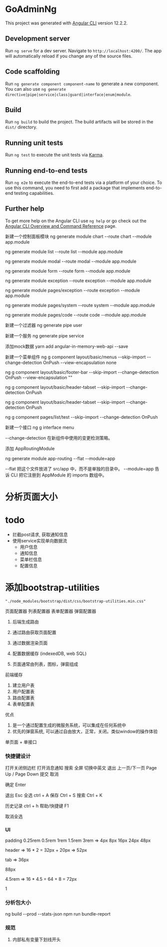 # GoAdminNg

This project was generated with [Angular CLI](https://github.com/angular/angular-cli) version 12.2.2.

## Development server

Run `ng serve` for a dev server. Navigate to `http://localhost:4200/`. The app will automatically reload if you change any of the source files.

## Code scaffolding

Run `ng generate component component-name` to generate a new component. You can also use `ng generate directive|pipe|service|class|guard|interface|enum|module`.

## Build

Run `ng build` to build the project. The build artifacts will be stored in the `dist/` directory.

## Running unit tests

Run `ng test` to execute the unit tests via [Karma](https://karma-runner.github.io).

## Running end-to-end tests

Run `ng e2e` to execute the end-to-end tests via a platform of your choice. To use this command, you need to first add a package that implements end-to-end testing capabilities.

## Further help

To get more help on the Angular CLI use `ng help` or go check out the [Angular CLI Overview and Command Reference](https://angular.io/cli) page.

新建一个控制面板模块
ng generate module chart --route chart --module app.module

ng generate module list --route list --module app.module

ng generate module modal --route modal --module app.module

ng generate module form --route form --module app.module

ng generate module exception --route exception --module app.module

ng generate module pages/exception --route exception --module app.module

ng generate module pages/system --route system --module app.module

ng generate module pages/code --route code --module app.module






新建一个过滤器
ng generate pipe user

新建一个服务
ng generate pipe service

添加mock数据
yarn add angular-in-memory-web-api --save

新建一个菜单组件
ng g component layout/basic/menus --skip-import --change-detection OnPush --view-encapsulation none

ng g component layout/basic/footer-bar --skip-import --change-detection OnPush --view-encapsulation ""

ng g component layout/basic/header-tabset --skip-import --change-detection OnPush

ng g component layout/basic/header-tabset --skip-import --change-detection OnPush


ng g component pages/list/test --skip-import --change-detection OnPush


新建一个接口
ng g interface menu

--change-detection 在新组件中使用的变更检测策略。

添加 AppRoutingModule

ng generate module app-routing --flat --module=app 

--flat 把这个文件放进了 src/app 中，而不是单独的目录中。
--module=app 告诉 CLI 把它注册到 AppModule 的 imports 数组中。


# 分析页面大小

# todo

- 拦截post请求, 获取通知信息
- 使用service实现单向数据流
    - 用户信息
    - 通知信息
    - 菜单栏信息
    - 配置信息

# 添加bootstrap-utilities
    "./node_modules/bootstrap/dist/css/bootstrap-utilities.min.css"



页面配置器
列表配置器
表单配置器
弹窗配置器

1. 后端生成路由
2. 通过路由获取页面配置
3. 通过数据渲染页面
4. 配置数据缓存 (indexedDB, web SQL)

5. 页面通常由列表，图标，弹窗组成

前端缓存

1. 建立用户表
2. 用户配置表
3. 路由配置表
4. 表单配置表

优点

1. 是一个通过配置生成的微服务系统，可以集成在任何系统中
2. 优先的弹窗系统, 可以通过自由放大，正常，关闭。类似window的操作体验



单页面 + 单接口

### 快捷键设计

打开关闭侧边栏
打开消息通知
搜索
全屏
切换中英文
退出
上一页/下一页 Page Up / Page Down
提交
取消

确定 Enter

退出 Esc 
全选 ctrl + A 
保存 Ctrl + S
搜索 Ctrl + K

历史记录 ctrl + h 
帮助/快捷键 F1


取消全选 

### UI

padding 0.25rem 0.5rem 1rem 1.5rem 3rem => 4px 8px 16px 24px 48px

header => 16 * 2 = 32px + 20px  => 52px  

tab => 36px

88px

4.5rem => 16 * 4.5 = 64 + 8 = 72px

1

### 分析包大小

ng build --prod --stats-json
npm run bundle-report


### 规范

1. 内部私有变量下划线开头



